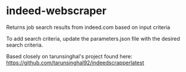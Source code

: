 # indeed-webscraper
Returns job search results from indeed.com based on input criteria

To add search criteria, update the parameters.json file with the desired search criteria.

Based closely on tarunsinghal's project found here: https://github.com/tarunsinghal92/indeedscrapperlatest
